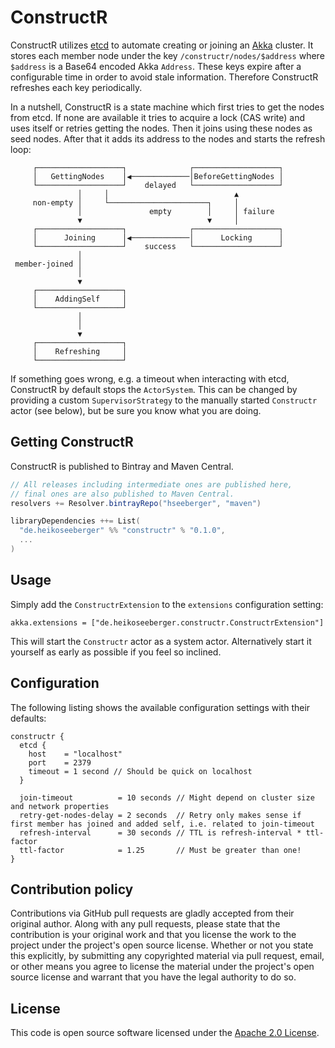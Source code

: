 # ConstructR #

ConstructR utilizes [etcd](https://github.com/coreos/etcd) to automate creating or joining an [Akka](http://akka.io) cluster. It stores each member node under the key `/constructr/nodes/$address` where `$address` is a Base64 encoded Akka `Address`. These keys expire after a configurable time in order to avoid stale information. Therefore ConstructR refreshes each key periodically. 

In a nutshell, ConstructR is a state machine which first tries to get the nodes from etcd. If none are available it tries to acquire a lock (CAS write) and uses itself or retries getting the nodes. Then it joins using these nodes as seed nodes. After that it adds its address to the nodes and starts the refresh loop:
 
```
     ┌───────────────────┐              ┌───────────────────┐
     │   GettingNodes    │◀─────────────│BeforeGettingNodes │
     └───────────────────┘    delayed   └───────────────────┘
               │     │                            ▲
     non-empty │     └──────────────────────┐     │
               │               empty        │     │ failure
               ▼                            ▼     │
     ┌───────────────────┐              ┌───────────────────┐
     │      Joining      │◀─────────────│      Locking      │
     └───────────────────┘    success   └───────────────────┘
               │
 member-joined │
               │
               ▼
     ┌───────────────────┐
     │    AddingSelf     │
     └───────────────────┘
               │
               │
               ▼
     ┌───────────────────┐
     │    Refreshing     │
     └───────────────────┘
```

If something goes wrong, e.g. a timeout when interacting with etcd, ConstructR by default stops the `ActorSystem`. This can be changed by providing a custom `SupervisorStrategy` to the manually started `Constructr` actor (see below), but be sure you know what you are doing. 

## Getting ConstructR

ConstructR is published to Bintray and Maven Central.

``` scala
// All releases including intermediate ones are published here,
// final ones are also published to Maven Central.
resolvers += Resolver.bintrayRepo("hseeberger", "maven")

libraryDependencies ++= List(
  "de.heikoseeberger" %% "constructr" % "0.1.0",
  ...
)
```

## Usage

Simply add the `ConstructrExtension` to the `extensions` configuration setting:

```
akka.extensions = ["de.heikoseeberger.constructr.ConstructrExtension"]
```

This will start the `Constructr` actor as a system actor. Alternatively start it yourself as early as possible if you feel so inclined.

## Configuration

The following listing shows the available configuration settings with their defaults: 

```
constructr {
  etcd {
    host    = "localhost"
    port    = 2379
    timeout = 1 second // Should be quick on localhost
  }

  join-timeout          = 10 seconds // Might depend on cluster size and network properties
  retry-get-nodes-delay = 2 seconds  // Retry only makes sense if first member has joined and added self, i.e. related to join-timeout 
  refresh-interval      = 30 seconds // TTL is refresh-interval * ttl-factor
  ttl-factor            = 1.25       // Must be greater than one!
}
```

## Contribution policy ##

Contributions via GitHub pull requests are gladly accepted from their original author. Along with any pull requests, please state that the contribution is your original work and that you license the work to the project under the project's open source license. Whether or not you state this explicitly, by submitting any copyrighted material via pull request, email, or other means you agree to license the material under the project's open source license and warrant that you have the legal authority to do so.

## License ##

This code is open source software licensed under the [Apache 2.0 License]("http://www.apache.org/licenses/LICENSE-2.0.html").
